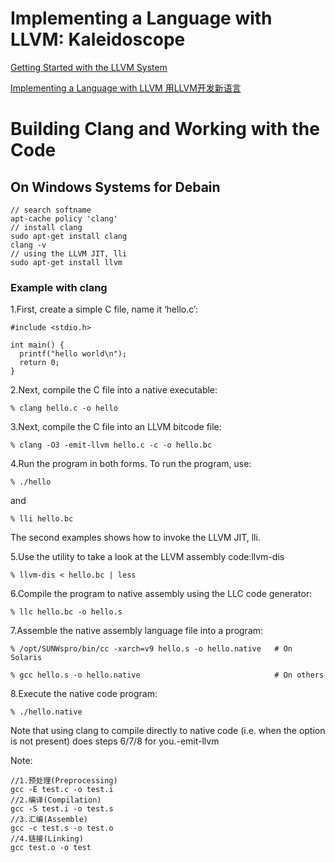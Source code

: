# Implementing a Language with LLVM: Kaleidoscope

[Getting Started with the LLVM System](https://llvm.org/docs/GettingStarted.html)

[Implementing a Language with LLVM 用LLVM开发新语言](https://llvm-tutorial-cn.readthedocs.io/en/lahello/index.html)
# Building Clang and Working with the Code

## On Windows Systems for Debain

    // search softname
    apt-cache policy 'clang'
    // install clang
    sudo apt-get install clang
    clang -v
    // using the LLVM JIT, lli
    sudo apt-get install llvm

### Example with clang
1.First, create a simple C file, name it ‘hello.c’:
```
#include <stdio.h>

int main() {
  printf("hello world\n");
  return 0;
}
```
2.Next, compile the C file into a native executable:

    % clang hello.c -o hello

3.Next, compile the C file into an LLVM bitcode file:

    % clang -O3 -emit-llvm hello.c -c -o hello.bc

4.Run the program in both forms. To run the program, use:

    % ./hello
and

    % lli hello.bc

The second examples shows how to invoke the LLVM JIT, lli.

5.Use the utility to take a look at the LLVM assembly code:llvm-dis

    % llvm-dis < hello.bc | less
6.Compile the program to native assembly using the LLC code generator:

    % llc hello.bc -o hello.s
7.Assemble the native assembly language file into a program:

    % /opt/SUNWspro/bin/cc -xarch=v9 hello.s -o hello.native   # On Solaris

    % gcc hello.s -o hello.native                              # On others
8.Execute the native code program:

    % ./hello.native
Note that using clang to compile directly to native code (i.e. when the option is not present) does steps 6/7/8 for you.-emit-llvm

Note:

    //1.预处理(Preprocessing)
    gcc -E test.c -o test.i
    //2.编译(Compilation)
    gcc -S test.i -o test.s
    //3.汇编(Assemble)
    gcc -c test.s -o test.o
    //4.链接(Linking)
    gcc test.o -o test